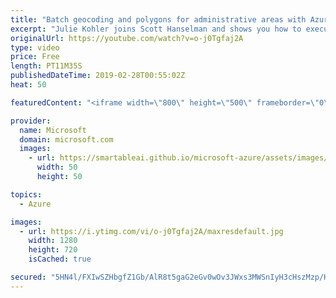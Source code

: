 ```yaml
---
title: "Batch geocoding and polygons for administrative areas with Azure Maps | Azure Friday"
excerpt: "Julie Kohler joins Scott Hanselman and shows you how to execute batch geocoding calls using Azure Maps as well as how to get the polygon for a administrative area on a map. Batch geocoding enables a developer to pass up to 10k geocoding or reverse geocoding calls in a single call while Azure Maps handles"
originalUrl: https://youtube.com/watch?v=o-j0Tgfaj2A
type: video
price: Free
length: PT11M35S
publishedDateTime: 2019-02-28T00:55:02Z
heat: 50

featuredContent: "<iframe width=\"800\" height=\"500\" frameborder=\"0\" src=\"https://www.youtube.com/embed/o-j0Tgfaj2A\" allow=\"accelerometer; autoplay; encrypted-media; gyroscope; picture-in-picture\" allowfullscreen></iframe>"

provider:
  name: Microsoft
  domain: microsoft.com
  images:
    - url: https://smartableai.github.io/microsoft-azure/assets/images/organizations/microsoft.com-50x50.jpg
      width: 50
      height: 50

topics:
  - Azure

images:
  - url: https://i.ytimg.com/vi/o-j0Tgfaj2A/maxresdefault.jpg
    width: 1280
    height: 720
    isCached: true

secured: "5HN4l/FXIwSZHbgfZ1Gb/AlR8t5gaG2eGv0wOv3JWxs3MWSnIyH3cHszMzp/HARzjXiz7vbL+MNbSNzOFUNHCeq44iKmcxQvfMwJS6KtJUJPzsAh0oMTk2HtnaL+3+b+8rhn3/9vAcHkD/t2TWk8RYd5xC+qqQKV3phqeII/b1/oE7Zf7st/i6C4UhYBIkVGwxD9H4L59RGGfq0+cEVaCdUUF11i8swVmAC7yQmkL0JdCT593W1a7kJYpRe0i1Ly/EkUljFachLJW6zwQyDe7rvxSIfzMzmfGcORCVGkPioiSpuNG7SVkfWUwABNOcfsRPw0MOTFvRJdnq1Ba216S2Ke4JxqVnag+6xnH15eghicX8kOtC7Jmiar/r89Pb8wGfv0qgSwawnLUMc+DW9DIMnJo9zalKYDLGH2VNzuWU4=;8RWLu2YTpqh7sdaDXGBHvA=="
---
```


